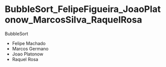 # BubbleSort_FelipeFigueira_JoaoPlatonow_MarcosSilva_RaquelRosa
BubbleSort

- Felipe Machado
- Marcos Germano
- Joao Platonow
- Raquel Rosa
